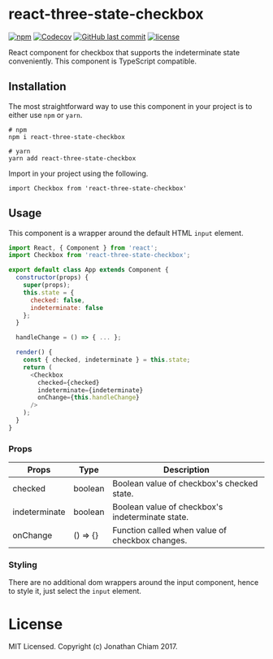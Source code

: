 # react-three-state-checkbox

[![npm](https://img.shields.io/npm/v/react-three-state-checkbox.svg)](https://npmjs.org/package/react-three-state-checkbox)
[![Codecov](https://img.shields.io/codecov/c/github/jchiam/react-three-state-checkbox.svg)]()
[![GitHub last commit](https://img.shields.io/github/last-commit/jchiam/react-three-state-checkbox.svg)](https://github.com/jchiam/react-three-state-checkbox/)
[![license](https://img.shields.io/github/license/jchiam/react-three-state-checkbox.svg)](https://opensource.org/licenses/MIT)

React component for checkbox that supports the indeterminate state conveniently. This component is TypeScript compatible.

## Installation
The most straightforward way to use this component in your project is to either use `npm` or `yarn`.
```
# npm
npm i react-three-state-checkbox

# yarn
yarn add react-three-state-checkbox
```

Import in your project using the following.
```
import Checkbox from 'react-three-state-checkbox'
```

## Usage
This component is a wrapper around the default HTML `input` element.

```js
import React, { Component } from 'react';
import Checkbox from 'react-three-state-checkbox';

export default class App extends Component {
  constructor(props) {
    super(props);
    this.state = {
      checked: false,
      indeterminate: false
    };
  }

  handleChange = () => { ... };

  render() {
    const { checked, indeterminate } = this.state;
    return (
      <Checkbox
        checked={checked}
        indeterminate={indeterminate}
        onChange={this.handleChange}
      />
    );
  }
}
```

### Props
| Props          | Type      | Description                                      |
| -------------- | --------- | ------------------------------------------------ |
| checked        | boolean   | Boolean value of checkbox's checked state.       |
| indeterminate  | boolean   | Boolean value of checkbox's indeterminate state. |
| onChange       | () => {}  | Function called when value of checkbox changes.  |

### Styling
There are no additional dom wrappers around the input component, hence to style it, just select the `input` element.

# License
MIT Licensed. Copyright (c) Jonathan Chiam 2017.
